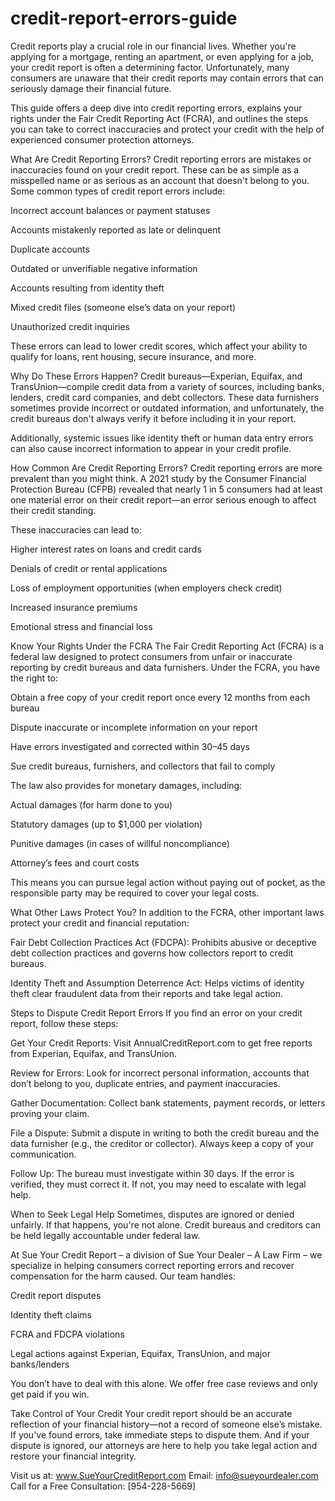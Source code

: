 # credit-report-errors-guide
Credit reports play a crucial role in our financial lives. Whether you're applying for a mortgage, renting an apartment, or even applying for a job, your credit report is often a determining factor. Unfortunately, many consumers are unaware that their credit reports may contain errors that can seriously damage their financial future.

This guide offers a deep dive into credit reporting errors, explains your rights under the Fair Credit Reporting Act (FCRA), and outlines the steps you can take to correct inaccuracies and protect your credit with the help of experienced consumer protection attorneys.

What Are Credit Reporting Errors?
Credit reporting errors are mistakes or inaccuracies found on your credit report. These can be as simple as a misspelled name or as serious as an account that doesn't belong to you. Some common types of credit report errors include:

Incorrect account balances or payment statuses

Accounts mistakenly reported as late or delinquent

Duplicate accounts

Outdated or unverifiable negative information

Accounts resulting from identity theft

Mixed credit files (someone else’s data on your report)

Unauthorized credit inquiries

These errors can lead to lower credit scores, which affect your ability to qualify for loans, rent housing, secure insurance, and more.

Why Do These Errors Happen?
Credit bureaus—Experian, Equifax, and TransUnion—compile credit data from a variety of sources, including banks, lenders, credit card companies, and debt collectors. These data furnishers sometimes provide incorrect or outdated information, and unfortunately, the credit bureaus don't always verify it before including it in your report.

Additionally, systemic issues like identity theft or human data entry errors can also cause incorrect information to appear in your credit profile.

How Common Are Credit Reporting Errors?
Credit reporting errors are more prevalent than you might think. A 2021 study by the Consumer Financial Protection Bureau (CFPB) revealed that nearly 1 in 5 consumers had at least one material error on their credit report—an error serious enough to affect their credit standing.

These inaccuracies can lead to:

Higher interest rates on loans and credit cards

Denials of credit or rental applications

Loss of employment opportunities (when employers check credit)

Increased insurance premiums

Emotional stress and financial loss

Know Your Rights Under the FCRA
The Fair Credit Reporting Act (FCRA) is a federal law designed to protect consumers from unfair or inaccurate reporting by credit bureaus and data furnishers. Under the FCRA, you have the right to:

Obtain a free copy of your credit report once every 12 months from each bureau

Dispute inaccurate or incomplete information on your report

Have errors investigated and corrected within 30–45 days

Sue credit bureaus, furnishers, and collectors that fail to comply

The law also provides for monetary damages, including:

Actual damages (for harm done to you)

Statutory damages (up to $1,000 per violation)

Punitive damages (in cases of willful noncompliance)

Attorney’s fees and court costs

This means you can pursue legal action without paying out of pocket, as the responsible party may be required to cover your legal costs.

What Other Laws Protect You?
In addition to the FCRA, other important laws protect your credit and financial reputation:

Fair Debt Collection Practices Act (FDCPA): Prohibits abusive or deceptive debt collection practices and governs how collectors report to credit bureaus.

Identity Theft and Assumption Deterrence Act: Helps victims of identity theft clear fraudulent data from their reports and take legal action.

Steps to Dispute Credit Report Errors
If you find an error on your credit report, follow these steps:

Get Your Credit Reports: Visit AnnualCreditReport.com to get free reports from Experian, Equifax, and TransUnion.

Review for Errors: Look for incorrect personal information, accounts that don’t belong to you, duplicate entries, and payment inaccuracies.

Gather Documentation: Collect bank statements, payment records, or letters proving your claim.

File a Dispute: Submit a dispute in writing to both the credit bureau and the data furnisher (e.g., the creditor or collector). Always keep a copy of your communication.

Follow Up: The bureau must investigate within 30 days. If the error is verified, they must correct it. If not, you may need to escalate with legal help.

When to Seek Legal Help
Sometimes, disputes are ignored or denied unfairly. If that happens, you're not alone. Credit bureaus and creditors can be held legally accountable under federal law.

At Sue Your Credit Report – a division of Sue Your Dealer – A Law Firm – we specialize in helping consumers correct reporting errors and recover compensation for the harm caused. Our team handles:

Credit report disputes

Identity theft claims

FCRA and FDCPA violations

Legal actions against Experian, Equifax, TransUnion, and major banks/lenders

You don’t have to deal with this alone. We offer free case reviews and only get paid if you win.

Take Control of Your Credit
Your credit report should be an accurate reflection of your financial history—not a record of someone else’s mistake. If you've found errors, take immediate steps to dispute them. And if your dispute is ignored, our attorneys are here to help you take legal action and restore your financial integrity.

 Visit us at: www.SueYourCreditReport.com
 Email: info@sueyourdealer.com
 Call for a Free Consultation: [954-228-5669]
